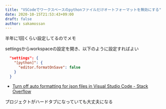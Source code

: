 ```yaml
---
title: "VSCodeでワークスペースのpythonファイルだけオートフォーマットを無効にする"
date: 2020-10-15T21:53:43+09:00
draft: false
author: sakamossan
---
```


半年に1回くらい設定してるのでメモ

settingsからworkspaceの設定を開き、以下のように設定すればよい

```json
  "settings": {
    "[python]": {
      "editor.formatOnSave": false
    }
  }
```

- [Turn off auto formatting for json files in Visual Studio Code - Stack Overflow](https://stackoverflow.com/questions/38057725/turn-off-auto-formatting-for-json-files-in-visual-studio-code)

プロジェクトがハードタブになっていても大丈夫になる